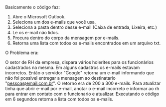 Basicamente o código faz:

1. Abre o Microsoft Outlook.
2. Seleciona um dos e-mails que você usa.
3. Seleciona a pasta dentro desse e-mail (Caixa de entrada, Lixeira, etc.)
4. Le os e-mail não lidos.
5. Procura dentro do corpo da mensagem por e-mails.
6. Retorna uma lista com todos os e-mails encontrados em um arquivo txt.

O Problema era:

O setor de RH da empresa, dispara vários holerites para os funcionários cadastrados na mesma.
Em alguns cadastros os e-mails estavam incorretos.
Então o servidor "Google" retorna um e-mail informando que não foi possivel entregar a mensagem ao destinatario "pessoa@email.com.br".
O retorno era de 200 a 300 e-mails.
Para atualizar tinha que abrir e-mail por e-mail, anotar o e-mail incorreto e informar ao rh para entrar em contato com o funcionario e atualizar.
Executando o código em 6 segundos retorna a lista com todos os e-mails.
